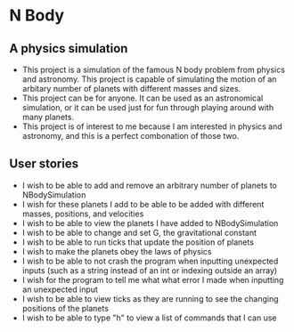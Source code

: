 # N Body

## A physics simulation

- This project is a simulation of the famous N body problem from physics and astronomy. This project is capable of simulating the motion of an arbitary number of planets with different masses and sizes.
- This project can be for anyone. It can be used as an astronomical simulation, or it can be used just for fun through playing around with many planets.
- This project is of interest to me because I am interested in physics and astronomy, and this is a perfect combonation of those two.

## User stories
- I wish to be able to add and remove an arbitrary number of planets to NBodySimulation
- I wish for these planets I add to be able to be added with different masses, positions, and velocities 
- I wish to be able to view the planets I have added to NBodySimulation
- I wish to be able to change and set G, the gravitational constant
- I wish to be able to run ticks that update the position of planets
- I wish to make the planets obey the laws of physics
- I wish to be able to not crash the program when inputting unexpected inputs (such as a string instead of an int or indexing outside an array)
- I wish for the program to tell me what what error I made when inputting an unexpected input
- I wish to be able to view ticks as they are running to see the changing positions of the planets
- I wish to be able to type "h" to view a list of commands that I can use